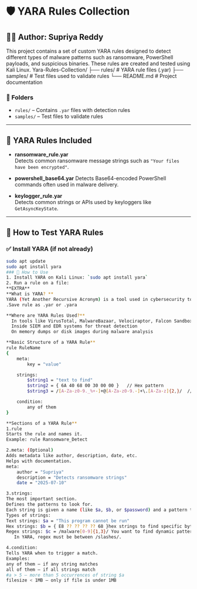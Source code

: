 # 🛡️ YARA Rules Collection

## 👩‍💻 Author: Supriya Reddy

This project contains a set of custom YARA rules designed to detect different types of malware patterns such as ransomware, PowerShell payloads, and suspicious binaries. These rules are created and tested using Kali Linux.
Yara-Rules-Collection/
├── rules/ # YARA rule files (.yar)
├── samples/ # Test files used to validate rules
└── README.md # Project documentation
### 📁 Folders
- `rules/` – Contains `.yar` files with detection rules
- `samples/` – Test files to validate rules
---

## 📜 YARA Rules Included

- **ransomware_rule.yar**  
  Detects common ransomware message strings such as `"Your files have been encrypted"`.

- **powershell_base64.yar** 
  Detects Base64-encoded PowerShell commands often used in malware delivery.

- **keylogger_rule.yar**  
  Detects common strings or APIs used by keyloggers like `GetAsyncKeyState`.

---

## 🧪 How to Test YARA Rules

### ✅ Install YARA (if not already)
```bash
sudo apt update
sudo apt install yara
### 🔧 How to Use
1. Install YARA on Kali Linux: `sudo apt install yara`
2. Run a rule on a file:
**EXTRA**
**What is YARA? **
YARA (Yet Another Recursive Acronym) is a tool used in cybersecurity to identify and classify malwares based on textual or binary patterns (signatures). It is widely used by malware researchers and threat hunters.
.Save rule as .yar or .yara

**Where are YARA Rules Used?**
  In tools like VirusTotal, MalwareBazaar, Velociraptor, Falcon Sandbox, Kali Linux
  Inside SIEM and EDR systems for threat detection
  On memory dumps or disk images during malware analysis

**Basic Structure of a YARA Rule**
rule RuleName
{
    meta:
        key = "value"

    strings:
        $string1 = "text to find"
        $string2 = { 6A 40 68 00 30 00 00 }   // Hex pattern
        $string3 = /[A-Za-z0-9._%+-]+@[A-Za-z0-9.-]+\.[A-Za-z]{2,}/  // Regex

    condition:
        any of them
}

**Sections of a YARA Rule**
1.rule
Starts the rule and names it.
Example: rule Ransomware_Detect

2.meta: (Optional)
Adds metadata like author, description, date, etc.
Helps with documentation.
meta:
    author = "Supriya"
    description = "Detects ransomware strings"
    date = "2025-07-10"

3.strings:
The most important section.
Defines the patterns to look for.
Each string is given a name (like $a, $b, or $password) and a pattern to match.
Types of strings:
Text strings: $a = "This program cannot be run"
Hex strings: $b = { E8 ?? ?? ?? ?? 68 }hex strings to find specific byte patterns in files, like executable headers, shellcode, or encoded malware.
Regex strings: $c = /malware[0-9]{1,3}/ You want to find dynamic patterns, like:Email addresses,IP addresses,URLs,Variable names
   In YARA, regex must be between /slashes/.

4.condition:
Tells YARA when to trigger a match.
Examples:
any of them — if any string matches
all of them — if all strings match
#a > 5 — more than 5 occurrences of string $a
filesize < 1MB — only if file is under 1MB

